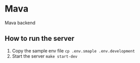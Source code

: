 # Mava

Mava backend

## How to run the server

1. Copy the sample env file `cp .env.smaple .env.development`
2. Start the server `make start-dev`
